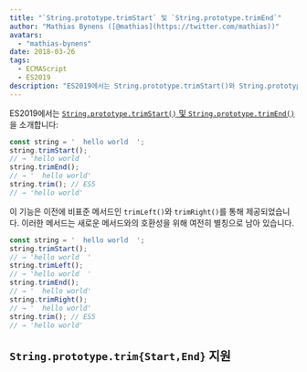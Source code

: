 ```yaml
---
title: "`String.prototype.trimStart` 및 `String.prototype.trimEnd`"
author: "Mathias Bynens ([@mathias](https://twitter.com/mathias))"
avatars: 
  - "mathias-bynens"
date: 2018-03-26
tags: 
  - ECMAScript
  - ES2019
description: "ES2019에서는 String.prototype.trimStart()와 String.prototype.trimEnd()를 소개합니다."
---
```

ES2019에서는 [`String.prototype.trimStart()` 및 `String.prototype.trimEnd()`](https://github.com/tc39/proposal-string-left-right-trim)을 소개합니다:

```js
const string = '  hello world  ';
string.trimStart();
// → 'hello world  '
string.trimEnd();
// → '  hello world'
string.trim(); // ES5
// → 'hello world'
```

이 기능은 이전에 비표준 메서드인 `trimLeft()`와 `trimRight()`를 통해 제공되었습니다. 이러한 메서드는 새로운 메서드와의 호환성을 위해 여전히 별칭으로 남아 있습니다.

```js
const string = '  hello world  ';
string.trimStart();
// → 'hello world  '
string.trimLeft();
// → 'hello world  '
string.trimEnd();
// → '  hello world'
string.trimRight();
// → '  hello world'
string.trim(); // ES5
// → 'hello world'
```

<!--truncate-->
## `String.prototype.trim{Start,End}` 지원

<feature-support chrome="66 /blog/v8-release-66#string-trimming"
                 firefox="61"
                 safari="12"
                 nodejs="8"
                 babel="yes https://github.com/zloirock/core-js#ecmascript-string-and-regexp"></feature-support>
